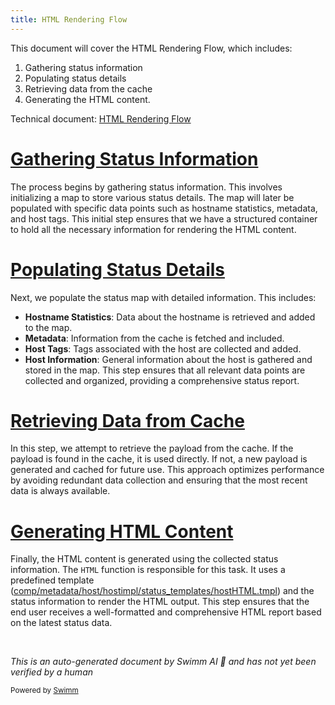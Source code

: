 ```yaml
---
title: HTML Rendering Flow
---
```

This document will cover the HTML Rendering Flow, which includes:

1. Gathering status information
2. Populating status details
3. Retrieving data from the cache
4. Generating the HTML content.

Technical document: <SwmLink doc-title="HTML Rendering Flow">[HTML Rendering Flow](/.swm/html-rendering-flow.84zgafev.sw.md)</SwmLink>

# [Gathering Status Information](https://app.swimm.io/repos/Z2l0aHViJTNBJTNBZGF0YWRvZy1hZ2VudCUzQSUzQVN3aW1tLURlbW8=/docs/84zgafev#retrieving-status-information)

The process begins by gathering status information. This involves initializing a map to store various status details. The map will later be populated with specific data points such as hostname statistics, metadata, and host tags. This initial step ensures that we have a structured container to hold all the necessary information for rendering the HTML content.

# [Populating Status Details](https://app.swimm.io/repos/Z2l0aHViJTNBJTNBZGF0YWRvZy1hZ2VudCUzQSUzQVN3aW1tLURlbW8=/docs/84zgafev#populating-status-information)

Next, we populate the status map with detailed information. This includes:

- **Hostname Statistics**: Data about the hostname is retrieved and added to the map.
- **Metadata**: Information from the cache is fetched and included.
- **Host Tags**: Tags associated with the host are collected and added.
- **Host Information**: General information about the host is gathered and stored in the map. This step ensures that all relevant data points are collected and organized, providing a comprehensive status report.

# [Retrieving Data from Cache](https://app.swimm.io/repos/Z2l0aHViJTNBJTNBZGF0YWRvZy1hZ2VudCUzQSUzQVN3aW1tLURlbW8=/docs/84zgafev#getting-data-from-cache)

In this step, we attempt to retrieve the payload from the cache. If the payload is found in the cache, it is used directly. If not, a new payload is generated and cached for future use. This approach optimizes performance by avoiding redundant data collection and ensuring that the most recent data is always available.

# [Generating HTML Content](https://app.swimm.io/repos/Z2l0aHViJTNBJTNBZGF0YWRvZy1hZ2VudCUzQSUzQVN3aW1tLURlbW8=/docs/84zgafev#html-rendering)

Finally, the HTML content is generated using the collected status information. The `HTML` function is responsible for this task. It uses a predefined template (<SwmPath>[comp/metadata/host/hostimpl/status_templates/hostHTML.tmpl](comp/metadata/host/hostimpl/status_templates/hostHTML.tmpl)</SwmPath>) and the status information to render the HTML output. This step ensures that the end user receives a well-formatted and comprehensive HTML report based on the latest status data.

&nbsp;

*This is an auto-generated document by Swimm AI 🌊 and has not yet been verified by a human*

<SwmMeta version="3.0.0" repo-id="Z2l0aHViJTNBJTNBZGF0YWRvZy1hZ2VudCUzQSUzQVN3aW1tLURlbW8=" repo-name="datadog-agent"><sup>Powered by [Swimm](/)</sup></SwmMeta>
